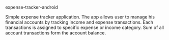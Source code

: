 expense-tracker-android

Simple expense tracker application. The app allows user to manage his
financial accounts by tracking income and expense transactions. Each
transactions is assigned to specific expense or income category. Sum of all
account transactions form the account balance.
